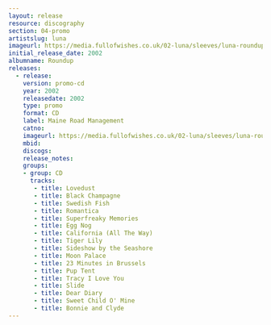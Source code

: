 ```yaml
---
layout: release
resource: discography
section: 04-promo
artistslug: luna
imageurl: https://media.fullofwishes.co.uk/02-luna/sleeves/luna-roundup.jpg
initial_release_date: 2002
albumname: Roundup
releases:
  - release:
    version: promo-cd
    year: 2002
    releasedate: 2002
    type: promo
    format: CD
    label: Maine Road Management
    catno:
    imageurl: https://media.fullofwishes.co.uk/02-luna/sleeves/luna-roundup.jpg
    mbid:
    discogs:
    release_notes:
    groups:
    - group: CD
      tracks:
       - title: Lovedust
       - title: Black Champagne
       - title: Swedish Fish
       - title: Romantica
       - title: Superfreaky Memories
       - title: Egg Nog
       - title: California (All The Way)
       - title: Tiger Lily
       - title: Sideshow by the Seashore
       - title: Moon Palace
       - title: 23 Minutes in Brussels
       - title: Pup Tent
       - title: Tracy I Love You
       - title: Slide
       - title: Dear Diary
       - title: Sweet Child O' Mine
       - title: Bonnie and Clyde
---
```

